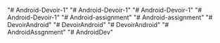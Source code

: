 "# Android-Devoir-1" 
"# Android-Devoir-1" 
"# Android-Devoir-1" 
"# Android-Devoir-1" 
"# Android-assignment" 
"# Android-assignment" 
"# DevoirAndroid" 
"# DevoirAndroid" 
"# DevoirAndroid" 
"# AndroidAssgnment" 
"# AndroidDev" 
